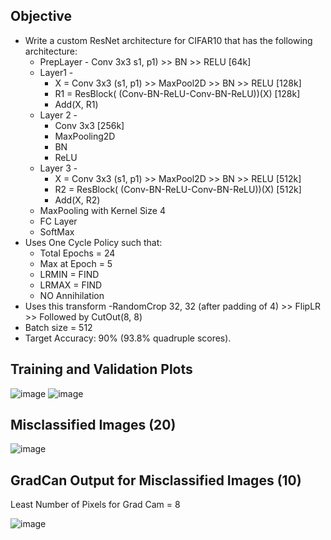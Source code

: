 Objective
---------

- Write a custom ResNet architecture for CIFAR10 that has the following architecture:
  - PrepLayer - Conv 3x3 s1, p1) >> BN >> RELU [64k]
  - Layer1 -
      - X = Conv 3x3 (s1, p1) >> MaxPool2D >> BN >> RELU [128k]
      - R1 = ResBlock( (Conv-BN-ReLU-Conv-BN-ReLU))(X) [128k] 
      - Add(X, R1)
   - Layer 2 -
      - Conv 3x3 [256k]
      - MaxPooling2D
      - BN
      - ReLU
    - Layer 3 -
      - X = Conv 3x3 (s1, p1) >> MaxPool2D >> BN >> RELU [512k]
      - R2 = ResBlock( (Conv-BN-ReLU-Conv-BN-ReLU))(X) [512k]
      - Add(X, R2)
    - MaxPooling with Kernel Size 4
    - FC Layer 
    - SoftMax
- Uses One Cycle Policy such that:
    - Total Epochs = 24
    - Max at Epoch = 5
    - LRMIN = FIND
    - LRMAX = FIND
    - NO Annihilation
- Uses this transform -RandomCrop 32, 32 (after padding of 4) >> FlipLR >> Followed by CutOut(8, 8)
- Batch size = 512
- Target Accuracy: 90% (93.8% quadruple scores).
  
 Training and Validation Plots
 ----------------------------
![image](https://user-images.githubusercontent.com/10797988/218083088-501ecbf3-d464-4547-9027-da33d11c46a0.png)
![image](https://user-images.githubusercontent.com/10797988/218083153-9c4d6482-0ac3-4876-99d0-76c685b6a788.png)

Misclassified Images (20)
--------------------
![image](https://user-images.githubusercontent.com/10797988/218083378-b708ebfe-cfde-4270-83e0-cd74de5f0444.png)

GradCan Output for Misclassified Images (10)
------------------------------------
Least Number of Pixels for Grad Cam = 8

![image](https://user-images.githubusercontent.com/10797988/218083551-a9799d93-956a-49df-8402-53b5be7b257c.png)

